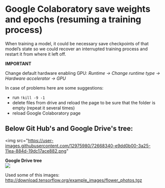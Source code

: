 # Google Colaboratory save weights and epochs (resuming a training process)

When training a model, it could be necessary save checkpoints of that model’s state so we could recover an interrupted training process and restart it from where it left off. 

**IMPORTANT**


Change default hardware enabling GPU:
_Runtime -> Change runtime type -> Hardware accelerator -> GPU_


In case of problems here are some suggestions:
- run `!kill -9 -1`
- delete files from drive and reload the page to be sure that the folder is empty (repeat it several times)
- reload Google Colaboratory page





## Below Git Hub's and Google Drive's tree:


<img src="https://user-images.githubusercontent.com/12975980/72668340-e9dd0b00-3a25-11ea-884d-19dc17ace882.png"

<p align="center">
  
  <b>Google Drive tree</b><br>
  <img src="https://user-images.githubusercontent.com/12975980/72668255-4d1a6d80-3a25-11ea-805e-d8d1660750e5.png">
</p>


Used some of this images: http://download.tensorflow.org/example_images/flower_photos.tgz
